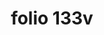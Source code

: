 ---
layout: edition
title: folio 133v
manuscript: Florence, Biblioteca Marucelliana, Carte Rajna XIX.15
sigla: R
iip: r133v.tif
milestone: 266
---